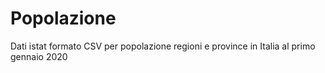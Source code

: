 # Popolazione
Dati istat formato CSV per popolazione regioni e province in Italia al primo gennaio 2020
